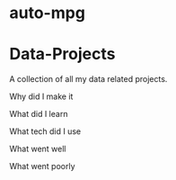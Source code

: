 # auto-mpg


# Data-Projects
A collection of all my data related projects.

Why did I make it

What did I learn 

What tech did I use


What went well

What went poorly
